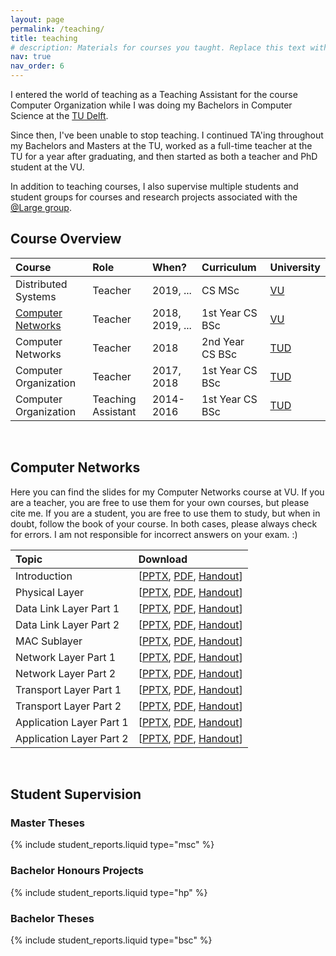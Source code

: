 ```yaml
---
layout: page
permalink: /teaching/
title: teaching
# description: Materials for courses you taught. Replace this text with your description.
nav: true
nav_order: 6
---
```


I entered the world of teaching as a Teaching Assistant for the course Computer Organization while I was doing my Bachelors in Computer Science at the [TU Delft][url-tudelft].

Since then, I've been unable to stop teaching. I continued TA'ing throughout my Bachelors and Masters at the TU, worked as a full-time teacher at the TU for a year after graduating, and then started as both a teacher and PhD student at the VU.

In addition to teaching courses, I also supervise multiple students and student groups for courses and research projects associated with the [@Large group][url-atlarge].

## Course Overview

| Course                                  | Role               | When?           | Curriculum      | University         |
| :-------------------------------------- | :----------------- | :-------------- | :-------------- | :----------------- |
| Distributed Systems                     | Teacher            | 2019, ...       | CS MSc          | [VU][url-vu]       |
| [Computer Networks](#computer-networks) | Teacher            | 2018, 2019, ... | 1st Year CS BSc | [VU][url-vu]       |
| Computer Networks                       | Teacher            | 2018            | 2nd Year CS BSc | [TUD][url-tudelft] |
| Computer Organization                   | Teacher            | 2017, 2018      | 1st Year CS BSc | [TUD][url-tudelft] |
| Computer Organization                   | Teaching Assistant | 2014-2016       | 1st Year CS BSc | [TUD][url-tudelft] |

[url-twitter]: http://www.twitter.com/jdonkervliet
[url-bsc-thesis]: https://repository.tudelft.nl/islandora/object/uuid%3Aaa101139-5fe5-457d-85f5-cf939cfe3868?collection=education
[url-msc-thesis]: https://repository.tudelft.nl/islandora/object/uuid%3A4045d6a2-87ae-4397-8898-8e992fa0652c?collection=education
[url-atlarge]: https://atlarge-research.com/
[url-atlarge-opencraft]: https://atlarge-research.com/opencraft/
[url-atlarge-jdonkervliet]: https://atlarge-research.com/jdonkervliet/
[url-tudelft]: https://www.tudelft.nl/en/
[url-vu]: https://www.vu.nl/en/

[^fn-education]: This content can be, and is, used to entertainment and [educate](https://education.minecraft.net/) people around the world.

<br />

## Computer Networks

Here you can find the slides for my Computer Networks course at VU.
If you are a teacher, you are free to use them for your own courses,
but please cite me.
If you are a student, you are free to use them to study,
but when in doubt, follow the book of your course.
In both cases, please always check for errors.
I am not responsible for incorrect answers on your exam. :)

| Topic                    | Download                                                                                                                                                                                                                                                                                                                                                                                                          |
| :----------------------- | :---------------------------------------------------------------------------------------------------------------------------------------------------------------------------------------------------------------------------------------------------------------------------------------------------------------------------------------------------------------------------------------------------------------- |
| Introduction             | [[PPTX](/assets/pptx/computer-networks/slides-2024/jdonkervliet-computer-networks-chapter-1-intro-2023-2024.pptx), [PDF](/assets/pdf/computer-networks/slides-2024/jdonkervliet-computer-networks-chapter-1-intro-2023-2024.pdf), [Handout](/assets/pdf/computer-networks/slides-2024/jdonkervliet-computer-networks-chapter-1-intro-2023-2024-6up.pdf)]                                                          |
| Physical Layer           | [[PPTX](/assets/pptx/computer-networks/slides-2024/jdonkervliet-computer-networks-chapter-2-physical-layer-2023-2024.pptx), [PDF](/assets/pdf/computer-networks/slides-2024/jdonkervliet-computer-networks-chapter-2-physical-layer-2023-2024.pdf), [Handout](/assets/pdf/computer-networks/slides-2024/jdonkervliet-computer-networks-chapter-2-physical-layer-2023-2024-6up.pdf)]                               |
| Data Link Layer Part 1   | [[PPTX](/assets/pptx/computer-networks/slides-2024/jdonkervliet-computer-networks-chapter-3-data-link-layer-part-1-2022-2023.pptx), [PDF](/assets/pdf/computer-networks/slides-2024/jdonkervliet-computer-networks-chapter-3-data-link-layer-part-1-2022-2023.pdf), [Handout](/assets/pdf/computer-networks/slides-2024/jdonkervliet-computer-networks-chapter-3-data-link-layer-part-1-2022-2023-6up.pdf)]       |
| Data Link Layer Part 2   | [[PPTX](/assets/pptx/computer-networks/slides-2024/jdonkervliet-computer-networks-chapter-3-data-link-layer-part-2-2023-2024.pptx), [PDF](/assets/pdf/computer-networks/slides-2024/jdonkervliet-computer-networks-chapter-3-data-link-layer-part-2-2023-2024.pdf), [Handout](/assets/pdf/computer-networks/slides-2024/jdonkervliet-computer-networks-chapter-3-data-link-layer-part-2-2023-2024-6up.pdf)]       |
| MAC Sublayer             | [[PPTX](/assets/pptx/computer-networks/slides-2024/jdonkervliet-computer-networks-chapter-4-mac-sublayer-2023-2024.pptx), [PDF](/assets/pdf/computer-networks/slides-2024/jdonkervliet-computer-networks-chapter-4-mac-sublayer-2023-2024.pdf), [Handout](/assets/pdf/computer-networks/slides-2024/jdonkervliet-computer-networks-chapter-4-mac-sublayer-2023-2024-6up.pdf)]                                     |
| Network Layer Part 1     | [[PPTX](/assets/pptx/computer-networks/slides-2024/jdonkervliet-computer-networks-chapter-5-network-layer-part-1-2023-2024.pptx), [PDF](/assets/pdf/computer-networks/slides-2024/jdonkervliet-computer-networks-chapter-5-network-layer-part-1-2023-2024.pdf), [Handout](/assets/pdf/computer-networks/slides-2024/jdonkervliet-computer-networks-chapter-5-network-layer-part-1-2023-2024-6up.pdf)]             |
| Network Layer Part 2     | [[PPTX](/assets/pptx/computer-networks/slides-2024/jdonkervliet-computer-networks-chapter-5-network-layer-part-2-2023-2024.pptx), [PDF](/assets/pdf/computer-networks/slides-2024/jdonkervliet-computer-networks-chapter-5-network-layer-part-2-2023-2024.pdf), [Handout](/assets/pdf/computer-networks/slides-2024/jdonkervliet-computer-networks-chapter-5-network-layer-part-2-2023-2024-6up.pdf)]             |
| Transport Layer Part 1   | [[PPTX](/assets/pptx/computer-networks/slides-2024/jdonkervliet-computer-networks-chapter-6-transport-layer-part-1-2022-2023.pptx), [PDF](/assets/pdf/computer-networks/slides-2024/jdonkervliet-computer-networks-chapter-6-transport-layer-part-1-2022-2023.pdf), [Handout](/assets/pdf/computer-networks/slides-2024/jdonkervliet-computer-networks-chapter-6-transport-layer-part-1-2022-2023-6up.pdf)]       |
| Transport Layer Part 2   | [[PPTX](/assets/pptx/computer-networks/slides-2024/jdonkervliet-computer-networks-chapter-6-transport-layer-part-2-2022-2023.pptx), [PDF](/assets/pdf/computer-networks/slides-2024/jdonkervliet-computer-networks-chapter-6-transport-layer-part-2-2022-2023.pdf), [Handout](/assets/pdf/computer-networks/slides-2024/jdonkervliet-computer-networks-chapter-6-transport-layer-part-2-2022-2023-6up.pdf)]       |
| Application Layer Part 1 | [[PPTX](/assets/pptx/computer-networks/slides-2024/jdonkervliet-computer-networks-chapter-7-application-layer-2023-2024.pptx), [PDF](/assets/pdf/computer-networks/slides-2024/jdonkervliet-computer-networks-chapter-7-application-layer-2023-2024.pdf), [Handout](/assets/pdf/computer-networks/slides-2024/jdonkervliet-computer-networks-chapter-7-application-layer-2023-2024-6up.pdf)]                      |
| Application Layer Part 2 | [[PPTX](/assets/pptx/computer-networks/slides-2024/jdonkervliet-computer-networks-chapter-7-application-layer-part-2-2022-2023.pptx), [PDF](/assets/pdf/computer-networks/slides-2024/jdonkervliet-computer-networks-chapter-7-application-layer-part-2-2022-2023.pdf), [Handout](/assets/pdf/computer-networks/slides-2024/jdonkervliet-computer-networks-chapter-7-application-layer-part-2-2022-2023-6up.pdf)] |

<br />

## Student Supervision

### Master Theses

{% include student_reports.liquid type="msc" %}

### Bachelor Honours Projects

{% include student_reports.liquid type="hp" %}

### Bachelor Theses

{% include student_reports.liquid type="bsc" %}
